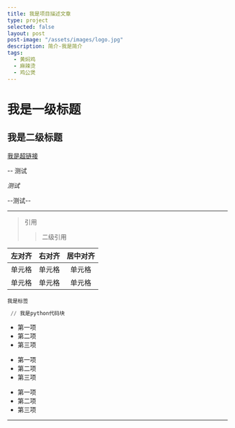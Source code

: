 ```yaml
---
title: 我是项目描述文章
type: project
selected: false
layout: post
post-image: "/assets/images/logo.jpg"
description: 简介-我是简介
tags:
  - 黄焖鸡
  - 麻辣烫
  - 鸡公煲
---
```


# 我是一级标题
## 我是二级标题

[我是超链接](https://baidu.com)

-- 测试

*测试*

--测试--

----

> 引用
>> 二级引用

| 左对齐 | 右对齐 | 居中对齐 |
| :-----| ----: | :----: |
| 单元格 | 单元格 | 单元格 |
| 单元格 | 单元格 | 单元格 |

`我是标签`

```python
 // 我是python代码块
```

* 第一项
* 第二项
* 第三项

+ 第一项
+ 第二项
+ 第三项


- 第一项
- 第二项
- 第三项


---
